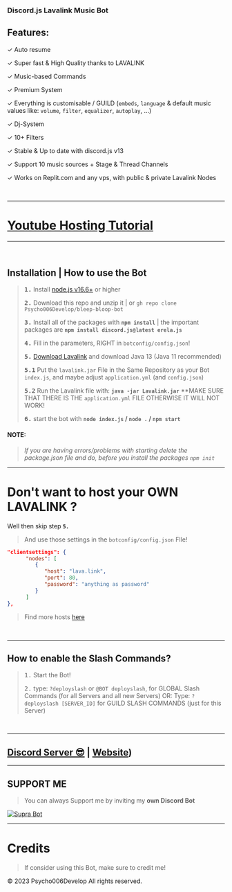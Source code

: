 ### Discord.js Lavalink Music Bot

## Features:
✓ Auto resume

✓ Super fast & High Quality thanks to LAVALINK

✓ Music-based Commands

✓ Premium System 

✓ Everything is customisable / GUILD (`embeds`, `language` & default music values like: `volume`, `filter`, `equalizer`, `autoplay`, ...)

✓ Dj-System

✓ 10+ Filters

✓ Stable & Up to date with discord.js v13

✓ Support 10 music sources + Stage & Thread Channels

✓ Works on Replit.com and any vps, with public & private Lavalink Nodes

<br/>

***

# [Youtube Hosting Tutorial](https://www.youtube.com/watch?v=AnYTaFPB4f8)

***

<br/>

## Installation | How to use the Bot

> **<kbd>1.</kbd>** Install [node.js v16.6+](https://nodejs.org/en) or higher
> 
> **<kbd>2.</kbd>** Download this repo and unzip it | or `gh repo clone Psycho006Develop/bleep-bloop-bot`
> 
> **<kbd>3.</kbd>** Install all of the packages with **`npm install`** | the important packages are   **`npm install discord.js@latest erela.js`**
> 
> **<kbd>4.</kbd>** Fill in the parameters, RIGHT in `botconfig/config.json`!
> 
> **<kbd>5.</kbd>** [Download Lavalink](https://github.com/freyacodes/Lavalink/releases/download/3.4/Lavalink.jar) and download Java 13 (Java 11 recommended)
> 
> **<kbd>5.1</kbd>** Put the `lavalink.jar` File in the Same Repository as your Bot `index.js`, and maybe adjust `application.yml` (and `config.json`) 
> 
> **<kbd>5.2</kbd>** Run the Lavalink file with: **`java -jar Lavalink.jar`**
> **MAKE SURE THAT THERE IS THE `application.yml` FILE OTHERWISE IT WILL NOT WORK!
> 
> **<kbd>6.</kbd>** start the bot with **`node index.js` / `node .` / `npm start`**

#### **NOTE:**
> *If you are having errors/problems with starting delete the package.json file and do, before you install the packages `npm init`*

***

# Don't want to host your OWN **LAVALINK** ?

Well then skip step **` 5. `**

> And use those settings in the `botconfig/config.json` FIle!

```json
"clientsettings": {
      "nodes": [
         {
            "host": "lava.link",
            "port": 80,
            "password": "anything as password"
         }
      ]
},
```
> Find more hosts [here](https://lavalink.darrennathanael.com/#how2host)

<br/>

***

## How to enable the Slash Commands?

> <kbd>1.</kbd> Start the Bot!
> 
> <kbd>2.</kbd> type: `?deployslash` or `@BOT deployslash`, for GLOBAL Slash Commands (for all Servers and all new Servers)
> OR: Type: `?deployslash [SERVER_ID]` for GUILD SLASH COMMANDS (just for this Server)

<br/>

***

## [Discord Server 😎]([https://discord.gg/pk8Ve68UEH]) | [Website](https://docs.psycho006develop.vercel.app/))
<a href="https://discord.gg/pk8Ve68UEH"></a>

***

## SUPPORT ME

> You can always Support me by inviting  my **own Discord Bot**

[![Supra Bot](https://cdn.discordapp.com/avatars/915323367177982012/67c91c85c3c1e92f4c58f2ba35a65aa0.png?size=256)](https://discord.com/api/oauth2/authorize?client_id=915323367177982012&scope=bot+applications.commands&permissions=1374891928950)

***

# Credits

> If consider using this Bot, make sure to credit me!

© 2023 Psycho006Develop All rights reserved.
